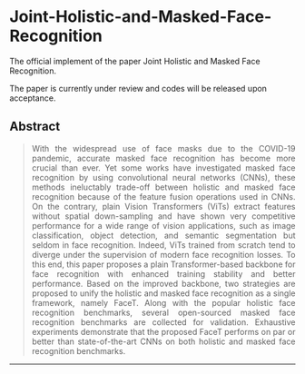 # Joint-Holistic-and-Masked-Face-Recognition

The official implement of the paper Joint Holistic and Masked Face Recognition.

The paper is currently under review and codes will be released upon acceptance.

## Abstract 

><div align="justify">With the widespread use of face masks due to the COVID-19 pandemic, accurate masked face recognition has become more crucial than ever. Yet some works have investigated masked face recognition by using convolutional neural networks (CNNs), these methods ineluctably trade-off between holistic and masked face recognition because of the feature fusion operations used in CNNs. On the contrary, plain Vision Transformers (ViTs) extract features without spatial down-sampling and have shown very competitive performance for a wide range of vision applications, such as image classification, object detection, and semantic segmentation but seldom in face recognition. Indeed, ViTs trained from scratch tend to diverge under the supervision of modern face recognition losses. To this end, this paper proposes a plain Transformer-based backbone for face recognition with enhanced training stability and better performance. Based on the improved backbone, two strategies are proposed to unify the holistic and masked face recognition as a single framework, namely FaceT. Along with the popular holistic face recognition benchmarks, several open-sourced masked face recognition benchmarks are collected for validation. Exhaustive experiments demonstrate that the proposed FaceT performs on par or better than state-of-the-art CNNs on both holistic and masked face recognition benchmarks.</div>

------
